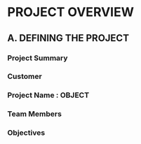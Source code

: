 # PROJECT OVERVIEW

## A. DEFINING THE PROJECT

### Project Summary

### Customer

### Project Name : OBJECT

### Team Members

### Objectives
